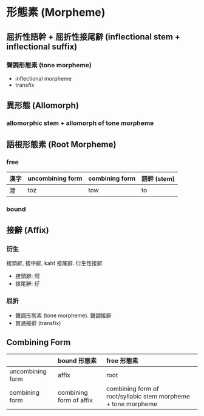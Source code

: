 # 形態素 (Morpheme)

## 屈折性語幹 + 屈折性接尾辭 (inflectional stem + inflectional suffix)

### 聲調形態素 (tone morpheme)

* inflectional morpheme
* transfix

## 異形態 (Allomorph)

### allomorphic stem + allomorph of tone morpheme

## 語根形態素 (Root Morpheme)

### free

| 漢字 | uncombining form | combining form | 語幹 (stem) |
| :--- | :--- | :--- | :--- |
| 渡 | toz | tow | to |

### bound

## 接辭 (Affix)

### 衍生

接頭辭, 接中辭, kahf 接尾辭. 衍生性接辭

* 接頭辭: 阿
* 接尾辭: 仔

### 屈折

* 聲調形態素 (tone morpheme). 聲調接辭
* 貫通接辭 (transfix)

## Combining Form

|| bound 形態素 |  free 形態素 |
| :--- | :--- | :--- |
| uncombining form | affix | root |
| combining form | combining form of affix | combining form of root/syllabic stem morpheme + tone morpheme |
